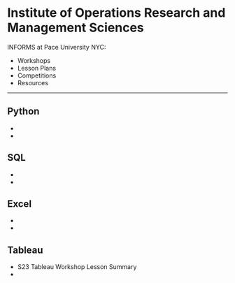 # Institute of Operations Research and Management Sciences 
INFORMS at Pace University NYC: 
- Workshops
- Lesson Plans
- Competitions
- Resources

__________

## Python
- 
-

## SQL
-
-

## Excel
-
-

## Tableau
- S23 Tableau Workshop Lesson Summary
-
